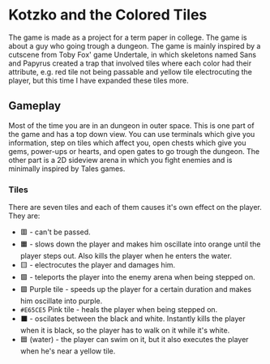# Kotzko and the Colored Tiles #

The game is made as a project for a term paper in college. The game is about a guy who going trough a dungeon. The game is mainly inspired by a cutscene from Toby Fox' game Undertale, in which skeletons named Sans and Papyrus created a trap that involved tiles where each color had their attribute, e.g. red tile not being passable and yellow tile electrocuting the player, but this time I have expanded these tiles more.

## Gameplay ##

Most of the time you are in an dungeon in outer space. This is one part of the game and has a top down view. You can use terminals which give you information, step on tiles which affect you, open chests which give you gems, power-ups or hearts, and open gates to go trough the dungeon.
The other part is a 2D sideview arena in which you fight enemies and is minimally inspired by Tales games.

### Tiles ###

There are seven tiles and each of them causes it's own effect on the player. They are:
* 🟥 - can't be passed.
* 🟧 - slows down the player and makes him oscillate into orange until the player steps out. Also kills the player when he enters the water.
* 🟨 - electrocutes the player and damages him.
* 🟩 - teleports the player into the enemy arena when being stepped on.
* 🟪 Purple tile - speeds up the player for a certain duration and makes him oscillate into purple.
* `#E65CE5` Pink tile - heals the player when being stepped on.
* ⬛ - oscilates between the black and white. Instantly kills the player when it is black, so the player has to walk on it while it's white.
* 🟦 (water) - the player can swim on it, but it also executes the player when he's near a yellow tile.
